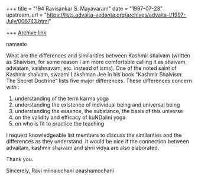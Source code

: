+++
title = "194 Ravisankar S. Mayavaram"
date = "1997-07-23"
upstream_url = "https://lists.advaita-vedanta.org/archives/advaita-l/1997-July/006743.html"

+++
[Archive link](https://lists.advaita-vedanta.org/archives/advaita-l/1997-July/006743.html)

namaste

What are the differences and similarities between Kashmir shaivam (written
as Shaivism, for  some reason I am more comfortable calling it as shaivam,
adviatam, vaishnavam, etc. instead of isms). One of the noted saint of
Kashmir shaivam, swaami Lakshman Jee in his book "Kashmir Shaivism:
The Secret Doctrine" lists five major differences. These differences
concern with :
1) understanding of the term karma yoga
2) understanding the existence of individual being and universal being
3) understanding the essence, the substance, the basis of this universe
4) on the validity  and efficacy of kuNDalini yoga
5) on who is fit to practice the teaching

I request knowledgeable list members to discuss the similarities and
the differences as they understand.  It would be nice if the
connection between advaitam, kashmir shaivam and shrii vidya are also
elaborated.

Thank you.

Sincerely,
Ravi
miinalochani paashamochani

